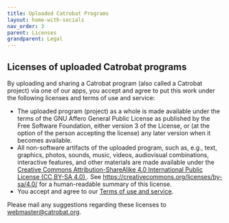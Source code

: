 ```yaml
---
title: Uploaded Catrobat Programs
layout: home-with-socials
nav_order: 3
parent: Licenses
grandparent: Legal
---
```


## Licenses of uploaded Catrobat programs

By uploading and sharing a Catrobat program (also called a Catrobat project) via one of our apps, you accept and agree to put this work under the following licenses and terms of use and service:

- The uploaded program (project) as a whole is made available under the terms of the GNU Affero General Public License as published by the Free Software Foundation, either version 3 of the License, or (at the option of the person accepting the license) any later version when it becomes available.
- All non-software artifacts of the uploaded program, such as, e.g., text, graphics, photos, sounds, music, videos, audiovisual combinations, interactive features, and other materials are made available under the <a href="/docs/legal/licenses/creative">Creative Commons Attribution-ShareAlike 4.0 International Public License (CC BY-SA 4.0) </a>. See <https://creativecommons.org/licenses/by-sa/4.0/> for a human-readable summary of this license.
- You accept and agree to our <a href="/docs/legal/terms-of-use">Terms of use and service</a>.

Please mail any suggestions regarding these licenses to webmaster@catrobat.org. 